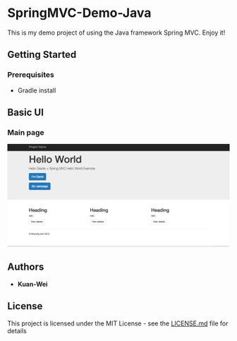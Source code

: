 # SpringMVC-Demo-Java

This is my demo project of using the Java framework Spring MVC. Enjoy it!

## Getting Started

### Prerequisites

* Gradle install

## Basic UI

###  Main page
![alt text](https://raw.githubusercontent.com/hayasilin/SpringMVC-Demo-Java/master/Screenshots/1.png)

## Authors

* **Kuan-Wei**

## License

This project is licensed under the MIT License - see the [LICENSE.md](LICENSE.md) file for details
